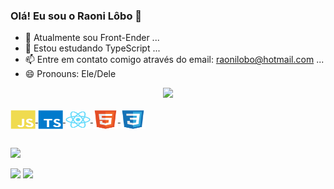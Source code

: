 ### Olá! Eu sou o Raoni Lôbo 👋


- 🔭 Atualmente sou Front-Ender ...
- 🌱 Estou estudando TypeScript ...
- 📫 Entre em contato comigo através do email: raonilobo@hotmail.com ...
- 😄 Pronouns: Ele/Dele

<div align="center">
  <a href="https://github.com/raonilobo">
  <img height="180em" src="https://github-readme-stats.vercel.app/api?username=raonilobo&show_icons=true&theme=dark&include_all_commits=true&count_private=true"/>
</div>

<div style="display: inline_block"><br>
  <img align="center" alt="Rao-Js" height="30" width="40" src="https://raw.githubusercontent.com/devicons/devicon/master/icons/javascript/javascript-plain.svg">
  <img align="center" alt="Rao-Ts" height="30" width="40" src="https://raw.githubusercontent.com/devicons/devicon/master/icons/typescript/typescript-plain.svg">
  <img align="center" alt="Rao-React" height="30" width="40" src="https://raw.githubusercontent.com/devicons/devicon/master/icons/react/react-original.svg">
  <img align="center" alt="Rao-HTML" height="30" width="40" src="https://raw.githubusercontent.com/devicons/devicon/master/icons/html5/html5-original.svg">
  <img align="center" alt="Rao-CSS" height="30" width="40" src="https://raw.githubusercontent.com/devicons/devicon/master/icons/css3/css3-original.svg">

  
  ##
  
  <div> 
  <a href="https://www.instagram.com/loboraoni/" target="_blank"><img src="https://img.shields.io/badge/-Instagram-%23E4405F?style=for-the-badge&logo=instagram&logoColor=white" target="_blank"></a>
 
  <a href = "mailto:raonibastoslobo@gmail.com"><img src="https://img.shields.io/badge/-Gmail-%23333?style=for-the-badge&logo=gmail&logoColor=white" target="_blank"></a>
  <a href="https://https://www.linkedin.com/in/raoni-l%C3%B4bo-4b0451115/" target="_blank"><img src="https://img.shields.io/badge/-LinkedIn-%230077B5?style=for-the-badge&logo=linkedin&logoColor=white" target="_blank"></a> 
 
 
</div>
